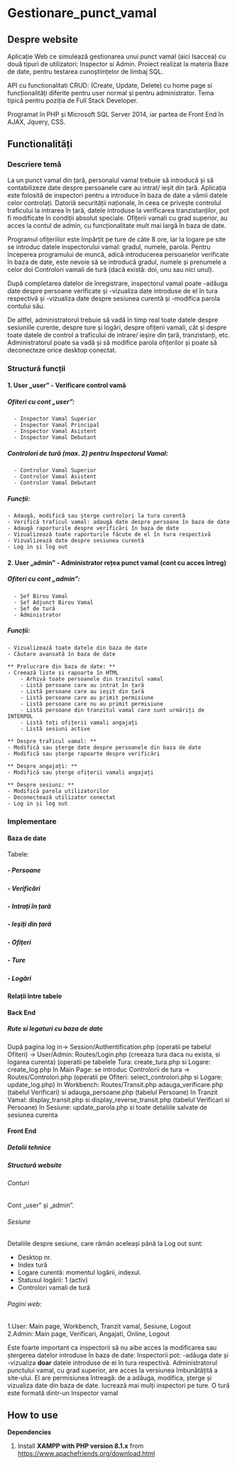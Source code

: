 # Gestionare_punct_vamal
##
## Despre website
  Aplicație Web ce simulează gestionarea unui punct vamal (aici Isaccea) cu două tipuri de utilizatori: Inspector si Admin. Proiect realizat la materia Baze de date, pentru testarea cunoștiințelor de limbaj SQL.  
  
  API cu functionalitati CRUD: (Create, Update, Delete) cu home page si funcționalități diferite pentru user normal și pentru administrator. Tema tipică pentru poziția de Full Stack Developer.    
  
  Programat în PHP și Microsoft SQL Server 2014, iar partea de Front End în AJAX, Jquery, CSS.  
  
## Functionalități
### Descriere temă
  La un punct vamal din țară, personalul vamal trebuie să introducă și să contabilizeze date despre persoanele care au intrat/ ieșit din țară. Aplicația este folosită de inspectori pentru a introduce în baza de date a vămii datele celor controlați. Datoriă securității naționale, în ceea ce privește controlul traficului la intrarea în țară, datele introduse la verificarea tranzistanților, pot fi modificate în condiții absolut speciale. Ofițerii vamali cu grad superior, au acces la contul de admin, cu funcționalitate mult mai largă în baza de date.  
  
  Programul ofițeriilor este împărțit pe ture de câte 8 ore, iar la logare pe site se introduc datele inspectorului vamal: gradul, numele, parola. Pentru începerea programului de muncă, adică introducerea persoanelor verificate în baza de date, este nevoie să se introducă gradul, numele și prenumele a celor doi Controlori vamali de tură (dacă există: doi, unu sau nici unul).  
  
  După completarea datelor de înregistrare, inspectorul vamal poate -adăuga date despre persoane verificate și -vizualiza date introduse de el în tura respectivă și -vizualiza date despre sesiunea curentă și -modifica parola contului său.   
  
  De altfel, administratorul trebuie să vadă în timp real toate datele despre sesiuniile curente, despre ture și logări, despre ofițerii vamali, cât și despre toate datele de control a traficului de intrare/ ieșire din țară, tranzistanți, etc. Administratorul poate sa vadă și să modifice parola ofițerilor și poate să deconecteze orice desktop conectat.

### Structură funcții
#### 1. User „user” - Verificare control vamă
##### Ofiteri cu cont „user”:
      - Inspector Vamal Superior
      - Inspector Vamal Principal
      - Inspector Vamal Asistent
      - Inspector Vamal Debutant
##### Controlori de tură (max. 2) pentru Inspectorul Vamal:
      - Controlor Vamal Superior
      - Controlor Vamal Asistent
      - Controlor Vamal Debutant
##### Funcții:
    - Adaugă, modifică sau șterge controlori la tura curentă
    - Verifică traficul vamal: adaugă date despre persoane în baza de date
    - Adaugă raporturile despre verificări în baza de date
    - Vizualizează toate raporturile făcute de el în tura respectivă
    - Vizualizează date despre sesiunea curentă
    - Log in și log out
      
  
####  2. User „admin” - Administrator rețea punct vamal (cont cu acces întreg)
##### Ofiteri cu cont „admin”:
      - Șef Birou Vamal
      - Șef Adjunct Birou Vamal
      - Șef de tură
      - Administrator
##### Funcții:
    - Vizualizează toate datele din baza de date
    - Căutare avansată în baza de date
    
    ** Prelucrare din baza de date: **
    - Creează liste și rapoarte în HTML
        - Arhivă toate persoanele din tranzitul vamal
        - Listă persoane care au intrat în țară
        - Listă persoane care au ieșit din țară
        - Listă persoane care au primit permisiune 
        - Listă persoane care nu au primit permisiune
        - Listă persoane din tranzitul vamal care sunt urmăriți de INTERPOL
        - Listă toți ofițerii vamali angajați
        - Listă sesiuni active
        
    ** Despre traficul vamal: **
    - Modifică sau șterge date despre persoanele din baza de date
    - Modifică sau șterge rapoarte despre verificări
    
    ** Despre angajați: **
    - Modifică sau șterge ofițerii vamali angajați
    
    ** Despre sesiuni: **
    - Modifică parola utilizatorilor
    - Deconectează utilizator conectat
    - Log in și log out

### Implementare
#### Baza de date
Tabele:
##### - Persoane
##### - Verificări
##### - Intrați în țară
##### - Ieșiți din țară
##### - Ofițeri
##### - Ture
##### - Logări

#### Relații între tabele

#### Back End
##### Rute si legaturi cu baza de date
După pagina log in-> Session/Authentification.php (operatii pe tabelul Ofiteri) -> User/Admin: Routes/Login.php (creeaza tura daca nu exista, si logarea curenta) (operatii pe tabelele Tura: create_tura.php si Logare: create_log.php
In Main Page: se introduc Controlorii de tura -> Routes/Controlori.php (operatii pe Ofiteri: select_controlori.php si Logare: update_log.php)
In Workbench: Routes/Transit.php  adauga_verificare.php (tabelul Verificari) si adauga_persoane.php (tabelul Persoane)
In Tranzit Vamal: display_transit.php si display_reverse_transit.php (tabelul Verificari si Persoane)
In Sesiune: update_parola.php si toate detaliile salvate de sesiunea curenta
#### Front End
##### Detalii tehnice


##### Structură website
###### Conturi
  Cont „user” și „admin”. 

###### Sesiune
  Detaliile despre sesiune, care rămân aceleași până la Log out sunt:
  - Desktop nr.
  - Index tură
  - Logare curentă: momentul logării, indexul.
  - Statusul logării: 1 (activ)
  - Controlori vamali de tură
###### Pagini web:
1.User: Main page, Workbench, Tranzit vamal, Sesiune, Logout  
2.Admin: Main page, Verificari, Angajati, Online, Logout
  
  
  Este foarte important ca inspectorii să nu aibe acces la modificarea sau ștergerea datelor introduse în baza de date: Inspectorii pot: -adăuga date și -vizualiza **doar** datele introduse de ei în tura respectivă. Administratorul punctului vamal, cu grad superior, are acces la versiunea îmbunătățită a site-ului. El are permisiunea întreagă: de a adăuga, modifica, șterge și vizualiza date din baza de date.  lucrează mai mulți inspectori pe ture. O tură este formată dintr-un Inspector vamal 
### 

## How to use
**Dependencies**  
1. Install **XAMPP with PHP version 8.1.x** from https://www.apachefriends.org/download.html 
